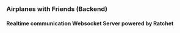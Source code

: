 ### Airplanes with Friends (Backend)

#### Realtime communication Websocket Server powered by Ratchet
